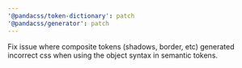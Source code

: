 ```yaml
---
'@pandacss/token-dictionary': patch
'@pandacss/generator': patch
---
```


Fix issue where composite tokens (shadows, border, etc) generated incorrect css when using the object syntax in semantic
tokens.
